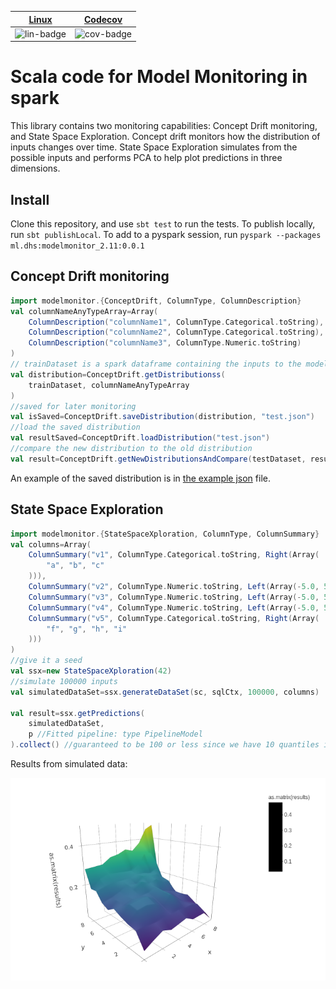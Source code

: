 | [Linux][lin-link] |  [Codecov][cov-link]   |
| :---------------: |  :-------------------: |
| ![lin-badge]      |  ![cov-badge]          |

[lin-badge]: https://travis-ci.com/phillyfan1138/ModelMonitor.svg?branch=master "Travis build status"
[lin-link]:  https://travis-ci.com/phillyfan1138/ModelMonitor "Travis build status"
[cov-badge]: https://codecov.io/gh/phillyfan1138/ModelMonitor/branch/master/graph/badge.svg
[cov-link]:  https://codecov.io/gh/phillyfan1138/ModelMonitor

# Scala code for Model Monitoring in spark

This library contains two monitoring capabilities: Concept Drift monitoring, and State Space Exploration.  Concept drift monitors how the distribution of inputs changes over time.  State Space Exploration simulates from the possible inputs and performs PCA to help plot predictions in three dimensions.  

## Install

Clone this repository, and use `sbt test` to run the tests.  To publish locally, run `sbt publishLocal`.  To add to a pyspark session, run `pyspark --packages ml.dhs:modelmonitor_2.11:0.0.1`

## Concept Drift monitoring

```scala
import modelmonitor.{ConceptDrift, ColumnType, ColumnDescription}
val columnNameAnyTypeArray=Array(
    ColumnDescription("columnName1", ColumnType.Categorical.toString),
    ColumnDescription("columnName2", ColumnType.Categorical.toString),
    ColumnDescription("columnName3", ColumnType.Numeric.toString)
)
// trainDataset is a spark dataframe containing the inputs to the model
val distribution=ConceptDrift.getDistributionss(
    trainDataset, columnNameAnyTypeArray
)
//saved for later monitoring
val isSaved=ConceptDrift.saveDistribution(distribution, "test.json")
//load the saved distribution
val resultSaved=ConceptDrift.loadDistribution("test.json")
//compare the new distribution to the old distribution
val result=ConceptDrift.getNewDistributionsAndCompare(testDataset, resultSaved)
```

An example of the saved distribution is in [the example json](./docs/example.json) file.

## State Space Exploration

```scala
import modelmonitor.{StateSpaceXploration, ColumnType, ColumnSummary}
val columns=Array(
    ColumnSummary("v1", ColumnType.Categorical.toString, Right(Array(
        "a", "b", "c"
    ))),
    ColumnSummary("v2", ColumnType.Numeric.toString, Left(Array(-5.0, 5.0))),
    ColumnSummary("v3", ColumnType.Numeric.toString, Left(Array(-5.0, 5.0))),
    ColumnSummary("v4", ColumnType.Numeric.toString, Left(Array(-5.0, 5.0))),
    ColumnSummary("v5", ColumnType.Categorical.toString, Right(Array(
        "f", "g", "h", "i"
    )))
)
//give it a seed
val ssx=new StateSpaceXploration(42)
//simulate 100000 inputs
val simulatedDataSet=ssx.generateDataSet(sc, sqlCtx, 100000, columns)

val result=ssx.getPredictions(
    simulatedDataSet,
    p //Fitted pipeline: type PipelineModel
).collect() //guaranteed to be 100 or less since we have 10 quantiles in two dimensions
```

Results from simulated data:

![Surface Plot](./docs/surface.png)